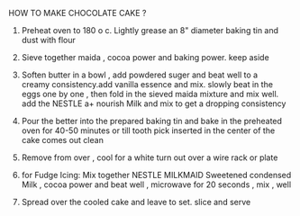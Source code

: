  HOW TO MAKE CHOCOLATE CAKE ?

1) Preheat oven to 180 o c. Lightly grease an 8"
   diameter baking tin and dust with flour

2) Sieve together maida , cocoa power and baking power.
 keep aside

3) Soften butter in a bowl , add powdered suger and beat well to a     
   creamy consistency.add vanilla essence and mix. slowly beat in 
   the eggs one by one , then fold in the sieved maida mixture and
   mix well. add the NESTLE a+ nourish Milk and mix to get a dropping
   consistency

4) Pour the better into the prepared baking tin and bake in the 
   preheated oven for 40-50 minutes or till tooth pick inserted in 
   the center of the cake comes out clean

5) Remove from over , cool for a white turn out over a wire 
   rack or plate

6) for Fudge Icing: Mix together NESTLE MILKMAID Sweetened condensed 
   Milk , cocoa power and beat well , microwave for 20 seconds , 
   mix , well

7) Spread over the cooled cake and leave to set. 
   slice and serve  